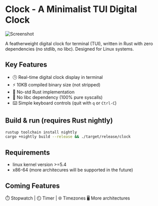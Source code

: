 # Clock - A Minimalist TUI Digital Clock
![Screenshot](https://github.com/user-attachments/assets/882b54be-0387-429b-a1bc-999a6cc90854)

A featherweight digital clock for terminal (TUI),
written in Rust with zero dependencies (no stdlib, no libc).
Designed for Linux systems.

## Key Features
- 🕒 Real-time digital clock display in terminal
- ⚡ 10KB compiled binary size (not stripped)
- 🦀 No-std Rust implementation
- 🚫 No libc dependency (100% pure syscalls)
- ⌨️ Simple keyboard controls (quit with `q` or `Ctrl-C`)

## Build & run (requires Rust nightly)
```sh
rustup toolchain install nightly
cargo +nightly build --release && ./target/release/clock
```

## Requirements
- linux kernel version >=5.4
- x86-64 (more architecures will be supported in the future)

## Coming Features
⏱️ Stopwatch | ⏲️ Timer | 🌐 Timezones
🖥️ More architectures
